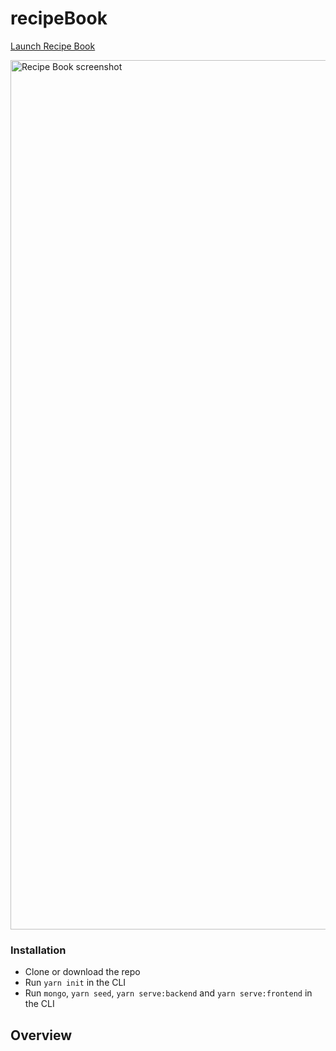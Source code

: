 # recipeBook

[Launch Recipe Book](https://recipebooknanafran.herokuapp.com/)

[<img width="1391" alt="Recipe Book screenshot" src="https://user-images.githubusercontent.com/49660544/68070536-badcc480-fd67-11e9-8cad-19dd27440cb1.png">](https://recipebooknanafran.herokuapp.com/)

### Installation

* Clone or download the repo
* Run `yarn init` in the CLI
* Run `mongo`, `yarn seed`, `yarn serve:backend` and `yarn serve:frontend` in the CLI

## Overview

